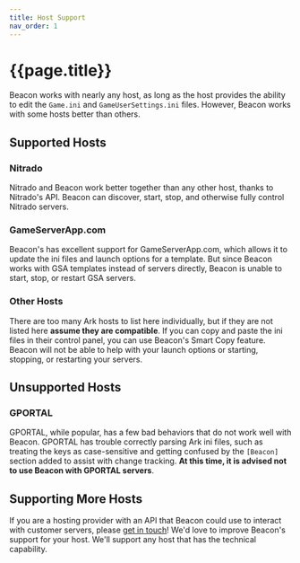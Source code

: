 ```yaml
---
title: Host Support
nav_order: 1
---
```

# {{page.title}}

Beacon works with nearly any host, as long as the host provides the ability to edit the `Game.ini` and `GameUserSettings.ini` files. However, Beacon works with some hosts better than others.

## Supported Hosts

### Nitrado

Nitrado and Beacon work better together than any other host, thanks to Nitrado's API. Beacon can discover, start, stop, and otherwise fully control Nitrado servers.

### GameServerApp.com

Beacon's has excellent support for GameServerApp.com, which allows it to update the ini files and launch options for a template. But since Beacon works with GSA templates instead of servers directly, Beacon is unable to start, stop, or restart GSA servers.

### Other Hosts

There are too many Ark hosts to list here individually, but if they are not listed here **assume they are compatible**. If you can copy and paste the ini files in their control panel, you can use Beacon's Smart Copy feature. Beacon will not be able to help with your launch options or starting, stopping, or restarting your servers.

## Unsupported Hosts

### GPORTAL

GPORTAL, while popular, has a few bad behaviors that do not work well with Beacon. GPORTAL has trouble correctly parsing Ark ini files, such as treating the keys as case-sensitive and getting confused by the `[Beacon]` section added to assist with change tracking. **At this time, it is advised not to use Beacon with GPORTAL servers**.

## Supporting More Hosts

If you are a hosting provider with an API that Beacon could use to interact with customer servers, please [get in touch](mailto:help@usebeacon.app)! We'd love to improve Beacon's support for your host. We'll support any host that has the technical capability.